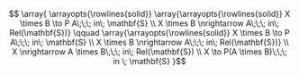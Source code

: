 $$
\array{
\arrayopts{\rowlines{solid}}
\array{\arrayopts{\rowlines{solid}}
X \times B \to P A\;\;\; in\; \mathbf{S} \\
X \times B \nrightarrow A\;\;\; in\; Rel(\mathbf{S})} \qquad
\array{\arrayopts{\rowlines{solid}}
X \times B \to P A\;\;\; in\; \mathbf{S} \\
X \times B \nrightarrow A\;\;\; in\; Rel(\mathbf{S})} \\
X \nrightarrow A \times B\;\;\; in\; Rel(\mathbf{S}) \\
X \to P(A \times B)\;\;\; in \; \mathbf{S}
}$$
